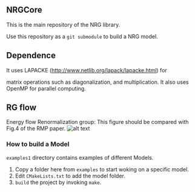 ## NRGCore
This is the main repository of the NRG library. 

Use this repository as a `git submodule` to build a NRG model.


 
## Dependence 
It uses LAPACKE (http://www.netlib.org/lapack/lapacke.html) for
 
 matrix operations such as diagonalization, and multiplication.  It also uses OpenMP
 for parallel computing.  
 
 
## RG flow
 
 Energy flow Renormalization group: This figure should be compared with Fig.4 of the RMP paper.
![alt text](src/c++/rgflow/out.png)

### How to build a Model

`examples1` directory contains examples of different Models. 
1. Copy a folder here from `examples` to start woking on a specific model.
1.  Edit `CMakeLists.txt` to add the model folder.
1. `build` the project by invoking `make`.

